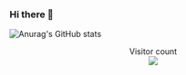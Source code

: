 ### Hi there 👋


![Anurag's GitHub stats](https://github-readme-stats.vercel.app/api?username=meetkerasiya&show_icons=true)

<p align="center"> 
  Visitor count<br>
  <img src="https://profile-counter.glitch.me/meetkerasiya/count.svg" />
</p>
<!--
**meetkerasiya/meetkerasiya** is a ✨ _special_ ✨ repository because its `README.md` (this file) appears on your GitHub profile.

Here are some ideas to get you started:

- 🔭 I’m currently working on ...
- 🌱 I’m currently learning ...
- 👯 I’m looking to collaborate on ...
- 🤔 I’m looking for help with ...
- 💬 Ask me about ...
- 📫 How to reach me: ...
- 😄 Pronouns: ...
- ⚡ Fun fact: ...
-->
